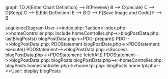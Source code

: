 graph TD
A[Enter Chart Definition] --> B(Preview)
B --> C{decide}
C --> D[Keep]
C --> E[Edit Definition]
E --> B
D --> F[Save Image and Code]
F --> B

sequenceDiagram
User->>index.php: ?action=
index.php->>homeController.php: include
homeController.php->>blogPostData.php: lastBlogPosts()
blogPostData.php->>PDO: prepare()
PDO-->>blogPostData.php: PDOStatement
blogPostData.php->>PDOStatement: execute()
PDOStatement-->>blogPostData.php: isSuccess
blogPostData.php->>PDOStatement: fetchAll()
PDOStatement-->>blogPostData.php: blogPosts
blogPostData.php-->>homeController.php: blogPosts
homeController.php->>home.tpl.php: blogPosts
home.tpl.php-->>User: display blogPosts
